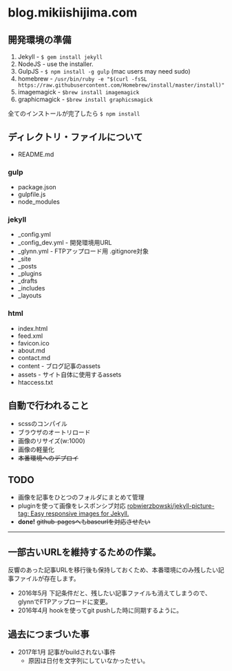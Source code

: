 # blog.mikiishijima.com


## 開発環境の準備
1. Jekyll - ```$ gem install jekyll```
2. NodeJS - use the installer.
3. GulpJS - ```$ npm install -g gulp``` (mac users may need sudo)
4. homebrew - ```/usr/bin/ruby -e "$(curl -fsSL https://raw.githubusercontent.com/Homebrew/install/master/install)"```
5. imagemagick - ```$brew install imagemagick```
6. graphicmagick - ```$brew install graphicsmagick```

全てのインストールが完了したら
```$ npm install```

## ディレクトリ・ファイルについて
* README.md

### gulp

* package.json
* gulpfile.js
* node_modules

### jekyll

* _config.yml
* _config_dev.yml - 開発環境用URL
* _glynn.yml      - FTPアップロード用 .gitignore対象
* _site
* _posts
* _plugins
* _drafts
* _includes
* _layouts

### html

* index.html
* feed.xml
* favicon.ico
* about.md
* contact.md
* content        - ブログ記事のassets
* assets         - サイト自体に使用するassets
* htaccess.txt

## 自動で行われること
* scssのコンパイル
* ブラウザのオートリロード
* 画像のリサイズ(w:1000)
* 画像の軽量化
* <del>本番環境へのデプロイ</del>

## TODO
* 画像を記事をひとつのフォルダにまとめて管理
* pluginを使って画像をレスポンシブ対応 [robwierzbowski/jekyll-picture-tag: Easy responsive images for Jekyll.](https://github.com/robwierzbowski/jekyll-picture-tag)
* **done!** <del>github-pagesへもbaseurlを対応させたい</del>

---

## 一部古いURLを維持するための作業。
反響のあった記事URLを移行後も保持しておくため、本番環境にのみ残したい記事ファイルが存在します。

* 2016年5月 下記条件だと、残したい記事ファイルも消えてしまうので、glynnでFTPアップロードに変更。
* 2016年4月 hookを使ってgit pushした時に同期するように。

## 過去につまづいた事

* 2017年1月 記事がbuildされない事件
	* 原因は日付を文字列にしていなかったせい。